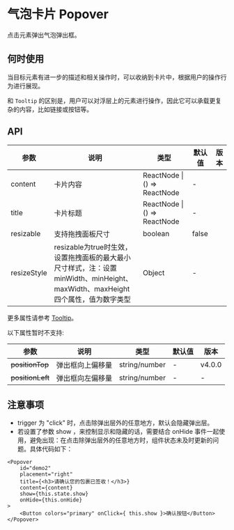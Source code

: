 # 气泡卡片 Popover

点击元素弹出气泡弹出框。

## 何时使用

当目标元素有进一步的描述和相关操作时，可以收纳到卡片中，根据用户的操作行为进行展现。

和 `Tooltip` 的区别是，用户可以对浮层上的元素进行操作，因此它可以承载更复杂的内容，比如链接或按钮等。

## API

<!--Popover-->
| 参数 | 说明 | 类型 | 默认值 | 版本 |
| --- | --- | --- | --- | --- |
| content | 卡片内容 | ReactNode \| () => ReactNode | - |  |
| title | 卡片标题 | ReactNode \| () => ReactNode | - |  |
| resizable | 支持拖拽面板尺寸 | boolean | false |  |
| resizeStyle | resizable为true时生效，设置拖拽面板的最大最小尺寸样式，注：设置minWidth、minHeight、maxWidth、maxHeight四个属性，值为数字类型 | Object | - |  |

更多属性请参考 [Tooltip](https://yondesign.yonyou.com/website/#/detail/component/wui-tooltip/other?tab=api)。

以下属性暂时不支持:

| 参数 | 说明 | 类型 | 默认值 | 版本 |
| --- | --- | --- | --- | --- |
|~~positionTop~~|弹出框向上偏移量|string/number|-|v4.0.0
|~~positionLeft~~|弹出框向左偏移量|string/number|-|-|v4.0.0

## 注意事项

- trigger 为 "click" 时，点击除弹出层外的任意地方，默认会隐藏弹出层。
- 若设置了参数 show ，来控制显示和隐藏的话，需要结合 onHide 事件一起使用，避免出现：在点击除弹出层外的任意地方时，组件状态未及时更新的问题。具体代码如下：

```
<Popover
    id="demo2"
    placement="right"
    title={<h3>请确认您的包裹已签收！</h3>}
    content={content}
    show={this.state.show}
    onHide={this.onHide}
>
    <Button colors="primary" onClick={ this.show }>确认按钮</Button>
</Popover>

```
